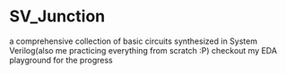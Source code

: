 # SV_Junction
a comprehensive collection of basic circuits synthesized in System Verilog(also me practicing everything from scratch :P)
checkout my EDA playground for the progress
